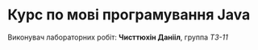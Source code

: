 # Курс по мові програмування Java

Виконувач лабораторних робіт: **Чисттюхін Данііл**, группа *ТЗ-11*
